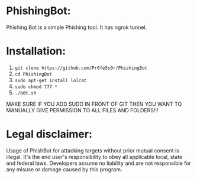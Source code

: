 # PhishingBot:
Phishing Bot is a simple Phishing tool. It has ngrok tunnel.

# Installation:
1. `git clone https://github.com/Pr0fe5s0r/PhishingBot`
2.  `cd PhishingBot`
3.  `sudo apt-get install lolcat`
4.  `sudo chmod 777 *`
5.  `./b0t.sh`

MAKE SURE IF YOU ADD SUDO IN FRONT OF GIT THEN YOU WANT TO MANUALLY GIVE PERMISSION TO ALL FILES AND FOLDERS!!!

# Legal disclaimer:
Usage of PhishBot for attacking targets without prior mutual consent is illegal. It's the end user's responsibility to obey all applicable local, state and federal laws. Developers assume no liability and are not responsible for any misuse or damage caused by this program.
